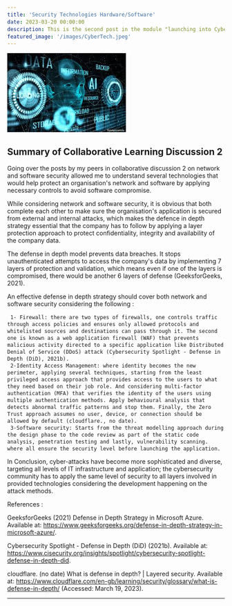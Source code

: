 ```yaml
---
title: 'Security Technologies Hardware/Software'
date: 2023-03-20 00:00:00
description: This is the second post in the module "launching into Cyber Security" .
featured_image: '/images/CyberTech.jpeg'
---
```


![](/images/cyberTech2.jpeg)

## Summary of Collaborative Learning Discussion 2

 Going over the posts by my peers in collaborative discussion 2 on network and software security allowed me to understand several technologies that would help protect an organisation's network and software by applying necessary controls to avoid software compromise.

While considering network and software security, it is obvious that both complete each other to make sure the organisation's application is secured from external and internal attacks, which makes the defence in depth strategy essential that the company has to follow by applying a layer protection approach to protect confidentiality, integrity and availability of the company data.

The defense in depth model prevents data breaches. It stops unauthenticated attempts to access the company's data by implementing 7 layers of protection and validation, which means even if one of the layers is compromised, there would be another 6 layers of defense (GeeksforGeeks, 2021).

An effective defense in depth strategy should cover both network and software security considering the following :

     1- Firewall: there are two types of firewalls, one controls traffic through access policies and ensures only allowed protocols and whitelisted sources and destinations can pass through it. The second one is known as a web application firewall (WAF) that prevents malicious activity directed to a specific application like Distributed Denial of Service (DDoS) attack (Cybersecurity Spotlight - Defense in Depth (DiD), 2021b).
     2-Identity Access Management: where identity becomes the new perimeter, applying several techniques, starting from the least privileged access approach that provides access to the users to what they need based on their job role. And considering multi-factor authentication (MFA) that verifies the identity of the users using multiple authentication methods. Apply behavioural analysis that detects abnormal traffic patterns and stop them. Finally, the Zero Trust approach assumes no user, device, or connection should be allowed by default (cloudflare., no date).
     3-Software security: Starts from the threat modelling approach during the design phase to the code review as part of the static code analysis, penetration testing and lastly, vulnerability scanning.  where all ensure the security level before launching the application.

In Conclusion, cyber-attacks have become more sophisticated and diverse, targeting all levels of IT infrastructure and application; the cybersecurity community has to apply the same level of security to all layers involved in provided technologies considering the development happening on the attack methods. 

References :

GeeksforGeeks (2021) Defense in Depth Strategy in Microsoft Azure. Available at: https://www.geeksforgeeks.org/defense-in-depth-strategy-in-microsoft-azure/.

Cybersecurity Spotlight - Defense in Depth (DiD) (2021b). Available at: https://www.cisecurity.org/insights/spotlight/cybersecurity-spotlight-defense-in-depth-did.

cloudflare. (no date) What is defense in depth? | Layered security. Available at: https://www.cloudflare.com/en-gb/learning/security/glossary/what-is-defense-in-depth/ (Accessed: March 19, 2023).

---

